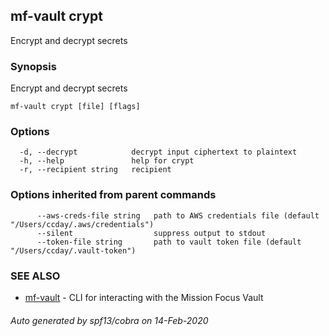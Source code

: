 ## mf-vault crypt

Encrypt and decrypt secrets

### Synopsis

Encrypt and decrypt secrets

```
mf-vault crypt [file] [flags]
```

### Options

```
  -d, --decrypt            decrypt input ciphertext to plaintext
  -h, --help               help for crypt
  -r, --recipient string   recipient
```

### Options inherited from parent commands

```
      --aws-creds-file string   path to AWS credentials file (default "/Users/ccday/.aws/credentials")
      --silent                  suppress output to stdout
      --token-file string       path to vault token file (default "/Users/ccday/.vault-token")
```

### SEE ALSO

* [mf-vault](mf-vault.md)	 - CLI for interacting with the Mission Focus Vault

###### Auto generated by spf13/cobra on 14-Feb-2020
